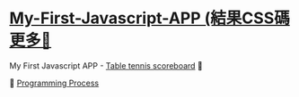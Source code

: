# [My-First-Javascript-APP (結果CSS碼更多🤣](https://michellechang2006.github.io/github_page_test/)

My First Javascript APP - [Table tennis scoreboard](https://michellechang2006.github.io/github_page_test) 🥳

📝 [Programming Process]()

